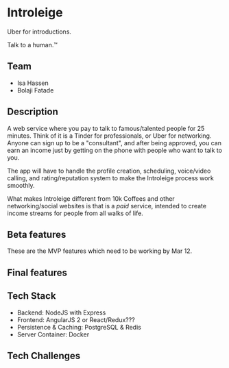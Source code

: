 # Introleige
Uber for introductions.

Talk to a human.™

## Team
- Isa Hassen
- Bolaji Fatade

## Description

A web service where you pay to talk to famous/talented people for 25 minutes.
Think of it is a Tinder for professionals, or Uber for networking. Anyone can
sign up to be a "consultant", and after being approved, you can earn an income
just by getting on the phone with people who want to talk to you.

The app will have to handle the profile creation, scheduling, voice/video
calling, and rating/reputation system to make the Introleige process work
smoothly.

What makes Introleige different from 10k Coffees and other networking/social
websites is that is a *paid* service, intended to create income streams for
people from all walks of life.

## Beta features

These are the MVP features which need to be working by Mar 12.


## Final features

## Tech Stack

- Backend: NodeJS with Express
- Frontend: AngularJS 2 or React/Redux???
- Persistence & Caching: PostgreSQL & Redis
- Server Container: Docker

## Tech Challenges